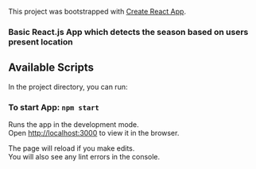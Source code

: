 This project was bootstrapped with [Create React App](https://github.com/facebook/create-react-app).


### Basic React.js App which detects the season based on users present location


## Available Scripts

In the project directory, you can run:

### To start App:  `npm start `

Runs the app in the development mode.<br />
Open [http://localhost:3000](http://localhost:3000) to view it in the browser.

The page will reload if you make edits.<br />
You will also see any lint errors in the console.

